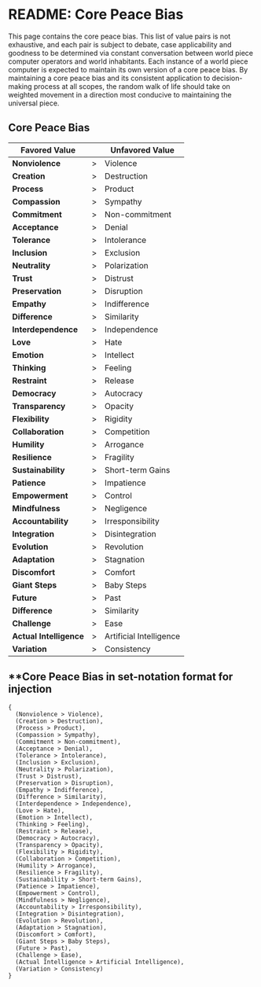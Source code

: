 # README: Core Peace Bias

This page contains the core peace bias. This list of value pairs is not exhaustive, and each pair is subject to debate, case applicability and goodness to be determined via constant conversation between world piece computer operators and world inhabitants. Each instance of a world piece computer is expected to maintain its own version of a core peace bias. By maintaining a core peace bias and its consistent application to decision-making process at all scopes, the random walk of life should take on weighted movement in a direction most conducive to maintaining the universal piece.

## **Core Peace Bias**

| **Favored Value**           |    | **Unfavored Value**             |
|-----------------------------|----|---------------------------------|
| **Nonviolence**             | >  | Violence                        |
| **Creation**                | >  | Destruction                     |
| **Process**                 | >  | Product                         |
| **Compassion**              | >  | Sympathy                        |
| **Commitment**              | >  | Non-commitment                  |
| **Acceptance**              | >  | Denial                          |
| **Tolerance**               | >  | Intolerance                     |
| **Inclusion**               | >  | Exclusion                       |
| **Neutrality**              | >  | Polarization                    |
| **Trust**                   | >  | Distrust                        |
| **Preservation**            | >  | Disruption                      |
| **Empathy**                 | >  | Indifference                    |
| **Difference**              | >  | Similarity                      |
| **Interdependence**         | >  | Independence                    |
| **Love**                    | >  | Hate                            |
| **Emotion**                 | >  | Intellect                       |
| **Thinking**                | >  | Feeling                         |
| **Restraint**               | >  | Release                         |
| **Democracy**               | >  | Autocracy                       |
| **Transparency**            | >  | Opacity                         |
| **Flexibility**             | >  | Rigidity                        |
| **Collaboration**           | >  | Competition                     |
| **Humility**                | >  | Arrogance                       |
| **Resilience**              | >  | Fragility                       |
| **Sustainability**          | >  | Short-term Gains                |
| **Patience**                | >  | Impatience                      |
| **Empowerment**             | >  | Control                         |
| **Mindfulness**             | >  | Negligence                      |
| **Accountability**          | >  | Irresponsibility                |
| **Integration**             | >  | Disintegration                  |
| **Evolution**               | >  | Revolution                      |
| **Adaptation**              | >  | Stagnation                      |
| **Discomfort**              | >  | Comfort                         |
| **Giant Steps**             | >  | Baby Steps                      |
| **Future**                  | >  | Past                            |
| **Difference**              | >  | Similarity                      |
| **Challenge**               | >  | Ease                            |
| **Actual Intelligence**     | >  | Artificial Intelligence         |
| **Variation**               | >  | Consistency                     |

## **Core Peace Bias in set-notation format for injection

```
{
  (Nonviolence > Violence), 
  (Creation > Destruction), 
  (Process > Product), 
  (Compassion > Sympathy), 
  (Commitment > Non-commitment), 
  (Acceptance > Denial), 
  (Tolerance > Intolerance), 
  (Inclusion > Exclusion), 
  (Neutrality > Polarization), 
  (Trust > Distrust), 
  (Preservation > Disruption), 
  (Empathy > Indifference), 
  (Difference > Similarity), 
  (Interdependence > Independence), 
  (Love > Hate), 
  (Emotion > Intellect), 
  (Thinking > Feeling), 
  (Restraint > Release), 
  (Democracy > Autocracy), 
  (Transparency > Opacity), 
  (Flexibility > Rigidity), 
  (Collaboration > Competition), 
  (Humility > Arrogance), 
  (Resilience > Fragility), 
  (Sustainability > Short-term Gains), 
  (Patience > Impatience), 
  (Empowerment > Control), 
  (Mindfulness > Negligence), 
  (Accountability > Irresponsibility), 
  (Integration > Disintegration), 
  (Evolution > Revolution), 
  (Adaptation > Stagnation), 
  (Discomfort > Comfort), 
  (Giant Steps > Baby Steps), 
  (Future > Past), 
  (Challenge > Ease), 
  (Actual Intelligence > Artificial Intelligence), 
  (Variation > Consistency)
}
```

